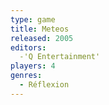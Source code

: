 ```yaml
---
type: game
title: Meteos
released: 2005
editors: 
  -'Q Entertainment'
players: 4
genres:
  - Réflexion
---
```


